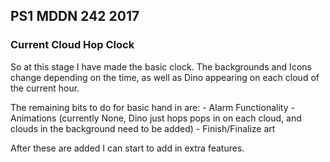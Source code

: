 ## PS1 MDDN 242 2017

### Current Cloud Hop Clock

So at this stage I have made the basic clock. The backgrounds and Icons change depending on the time, as well as Dino appearing on each cloud of the current hour. 

The remaining bits to do for basic hand in are:
	- Alarm Functionality
	- Animations (currently None, Dino just hops pops in on each cloud, and clouds in the background need to be added)
	- Finish/Finalize art
	
After these are added I can start to add in extra features.